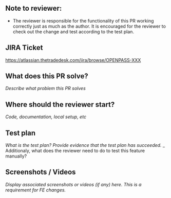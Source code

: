 <!--
## Note to author:
* Please fill in this template fully for every PR.
* For FE features, it is a requirement to include screenshots and/or videos of the feature working. Videos are preferred. However, all changes will benefit from screenshots of testing evidence.
* Ensure the size and complexity of your PR is as small as possible. This will help the reviewer give a good review.
* Choose your reviewer wisely - they should be SMEs in the area of change. Multiple reviewers for complex changes are encouraged.
-->
## Note to reviewer:
* The reviewer is responsible for the functionality of this PR working correctly just as much as the author. It is encouraged for the reviewer to check out the change and test according to the test plan.


## JIRA Ticket

https://atlassian.thetradedesk.com/jira/browse/OPENPASS-XXX

## What does this PR solve?

_Describe what problem this PR solves_

## Where should the reviewer start?

_Code, documentation, local setup, etc_

## Test plan

_What is the test plan? Provide evidence that the test plan has succeeded._
_ Additionaly, what does the reviewer need to do to test this feature manually?

## Screenshots / Videos

_Display associated screenshots or videos (if any) here. This is a requirement for FE changes._
